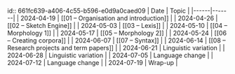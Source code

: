 id:: 661fc639-a406-4c55-b596-e0d9a0caed09
| Date | Topic |
|------|-------|
| 2024-04-19 | [[01 – Organisation and introduction]] |
| 2024-04-26 | [[02 – Sketch Engine]] |
| 2024-05-03 | [[03 – Lexis]] |
| 2024-05-10 | [[04 – Morphology 1]] |
| 2024-05-17 | [[05 – Morphology 2]] |
| 2024-05-24 | [[06 – Creating corpora]] |
| 2024-06-07 | [[07 – Syntax]] |
| 2024-06-14 | [[08 – Research projects and term papers]] |
| 2024-06-21 | Linguistic variation |
| 2024-06-28 | Linguistic variation |
| 2024-07-05 | Language change |
| 2024-07-12 | Language change |
| 2024-07-19 | Wrap-up |

